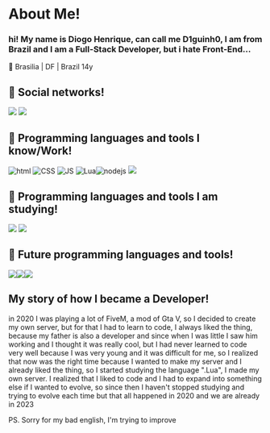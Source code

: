 <h1>About Me!</h1>
<h3>hi! My name is Diogo Henrique, can call me D1guinh0, I am from Brazil and I am a Full-Stack Developer, but i hate Front-End...</h3>

📍 Brasilia | DF | Brazil
14y

<h2>📱 Social networks!</h2>
<div>
<a href="https://www.instagram.com/diogoh_27/" target="_blank"><img src="https://img.shields.io/badge/-Instagram-%23E4405F?style=for-the-badge&logo=instagram&logoColor=white" target="_blank"></a> <a href="https://www.linkedin.com/" target="_blank"><img src="https://camo.githubusercontent.com/c00f87aeebbec37f3ee0857cc4c20b21fefde8a96caf4744383ebfe44a47fe3f/68747470733a2f2f696d672e736869656c64732e696f2f62616467652f2d4c696e6b6564496e2d2532333030373742353f7374796c653d666f722d7468652d6261646765266c6f676f3d6c696e6b6564696e266c6f676f436f6c6f723d7768697465" target="_blank"></a>
</div>

<h2>🤖 Programming languages and tools I know/Work!</h2>
<div>
<img src="https://img.shields.io/badge/HTML-FA5F00?style=for-the-badge&logo=html5&logoColor=white" alt="html"> <img src="https://img.shields.io/badge/CSS-0B79DA?&style=for-the-badge&logo=css3&logoColor=white" alt="CSS"> <img src="https://img.shields.io/badge/JavaScript-F7DF1E?style=for-the-badge&logo=javascript&logoColor=black" alt="JS"> <img src="https://img.shields.io/badge/Lua-2C2D72?style=for-the-badge&logo=lua&logoColor=white" alt="Lua"><img src="https://img.shields.io/badge/node.js-03DE00?style=for-the-badge&logo=node.js&logoColor=black" alt="nodejs"> <img src="https://img.shields.io/badge/Python-14354C?style=for-the-badge&logo=python&logoColor=white" target="_blank">
</div>

<h2>🧠 Programming languages and tools I am studying!</h2>
<div>
<img src="https://img.shields.io/badge/c%23-%23239120.svg?style=for-the-badge&logo=c-sharp&logoColor=white" target="_blank"> <img src="https://img.shields.io/badge/.NET-5C2D91?style=for-the-badge&logo=.net&logoColor=white" target="_blank">
</div>

<h2>👀 Future programming languages and tools!</h2>
<div>
<img src="https://img.shields.io/badge/React-20232A?style=for-the-badge&logo=react&logoColor=61DAFB" target="_blank"><img src="https://img.shields.io/badge/React_Native-20232A?style=for-the-badge&logo=react&logoColor=61DAFB" target="_blank"><img src="https://img.shields.io/badge/TypeScript-007ACC?style=for-the-badge&logo=typescript&logoColor=white" target="_blank">
</div>
	
<h2>My story of how I became a Developer!</h2>
in 2020 I was playing a lot of FiveM, a mod of Gta V, so I decided to create my own server, but for that I had to learn to code, I always liked the thing, because my father is also a developer and since when I was little I saw him working and I thought it was really cool, but I had never learned to code very well because I was very young and it was difficult for me, so I realized that now was the right time because I wanted to make my server and I already liked the thing, so I started studying the language ".Lua", I made my own server. I realized that I liked to code and I had to expand into something else if I wanted to evolve, so since then I haven't stopped studying and trying to evolve each time but that all happened in 2020 and we are already in 2023



PS. 
Sorry for my bad english, I'm trying to improve

